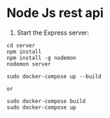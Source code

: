 # Node Js rest api
1. Start the Express server:
```
cd server
npm install
npm install -g nodemon
nodemon server
```
```
sudo docker-compose up --build

or

sudo docker-compose build
sudo docker-compose up

```